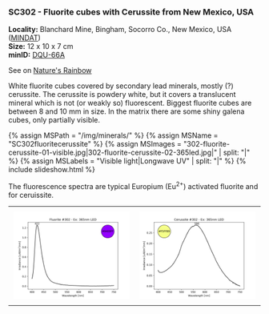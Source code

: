 
### <a name="SC302"></a> SC302 - Fluorite cubes with Cerussite from New Mexico, USA

**Locality:** Blanchard Mine, Bingham, Socorro Co., New Mexico, USA ([MINDAT](https://www.mindat.org/loc-3993.html))  
**Size:** 12 x 10 x 7 cm  
**minID:** [DQU-66A](https://www.mindat.org/DQU-66A)

See on [Nature's Rainbow](https://www.naturesrainbows.com/single-post/2020/07/12/Fluorite-and-Cerussite-from-the-Blanchard-Mine-Bingham-NM)

White fluorite cubes covered by secondary lead minerals, mostly (?) cerussite.
The cerussite is powdery white, but it covers a translucent mineral which is
not (or weakly so) fluorescent. Biggest fluorite cubes are between 8 and 10 mm
in size.  In the matrix there are some shiny galena cubes, only partially
visible. 

{% assign MSPath = "/img/minerals/" %}
{% assign MSName = "SC302fluoritecerussite" %}
{% assign MSImages = "302-fluorite-cerussite-01-visible.jpg|302-fluorite-cerussite-02-365led.jpg|" | split: "|" %}
{% assign MSLabels = "Visible light|Longwave UV" | split: "|" %}
{% include slideshow.html %}

The fluorescence spectra are typical Europium (Eu<sup>2+</sup>) activated fluorite and for ceruissite.

<table width="100%">
<tr>
<td width="50%" style="padding:10px"><img src="/img/spectra/302-fluorite-365led.png" width="100%" ></td>
<td width="50%" style="padding:10px"><img src="/img/spectra/302-cerussite-365led.png" width="100%" ></td>
</tr></table>
<br>


